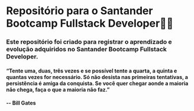 # Repositório para o Santander Bootcamp Fullstack Developer:man_technologist:

### Este repositório foi criado para registrar o aprendizado e evolução adquiridos no Santander Bootcamp Fullstack Developer.

#### “Tente uma, duas, três vezes e se possível tente a quarta, a quinta e quantas vezes for necessário. Só não desista nas primeiras tentativas, a persistência é amiga da conquista. Se você quer chegar aonde a maioria não chega, faça o que a maioria não faz.”

#### 						                                                                                                 -- Bill Gates